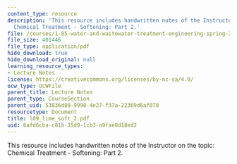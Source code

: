 ```yaml
---
content_type: resource
description: 'This resource includes handwritten notes of the Instructor on the topic:
  Chemical Treatment - Softening: Part 2.'
file: /courses/1-85-water-and-wastewater-treatment-engineering-spring-2006/6afd6cbac81b35d91cb3a9fae8d18ed2_l09_lime_soft_2.pdf
file_size: 401446
file_type: application/pdf
hide_download: true
hide_download_original: null
learning_resource_types:
- Lecture Notes
license: https://creativecommons.org/licenses/by-nc-sa/4.0/
ocw_type: OCWFile
parent_title: Lecture Notes
parent_type: CourseSection
parent_uid: 53836d89-9990-4e27-f37a-22369d6af070
resourcetype: Document
title: l09_lime_soft_2.pdf
uid: 6afd6cba-c81b-35d9-1cb3-a9fae8d18ed2
---
```

This resource includes handwritten notes of the Instructor on the topic: Chemical Treatment - Softening: Part 2.